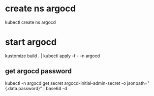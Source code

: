 # create ns argocd
kubectl create ns argocd

# start argocd
kustomize build . | kubectl apply -f - -n argocd

## get argocd password
kubectl -n argocd get secret argocd-initial-admin-secret -o jsonpath="{.data.password}" | base64 -d